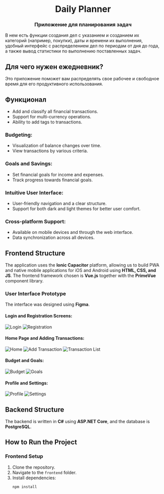 <h1 align="center">Daily Planner </h1>
<h3 align="center">Приложение для планирования задач</h3>
В нем есть функции создания дел с указанием и созданием их категорий (например, покупки), даты и времени их выполнения, удобный интерфейс с распределением дел по периодам от дня до года, а также вывод статистики по выполнению поставленных задач.

## Для чего нужен ежедневник?

Это приложение поможет вам распределять свое рабочее и свободное время для его продуктивного использования.

## Функционал


- Add and classify all financial transactions.
- Support for multi-currency operations.
- Ability to add tags to transactions.

### Budgeting:
- Visualization of balance changes over time.
- View transactions by various criteria.

### Goals and Savings:
- Set financial goals for income and expenses.
- Track progress towards financial goals.

### Intuitive User Interface:
- User-friendly navigation and a clear structure.
- Support for both dark and light themes for better user comfort.

### Cross-platform Support:
- Available on mobile devices and through the web interface.
- Data synchronization across all devices.

## Frontend Structure

The application uses the **Ionic Capacitor** platform, allowing us to build PWA and native mobile applications for iOS and Android using **HTML, CSS, and JS**. The frontend framework chosen is **Vue.js** together with the **PrimeVue** component library.

### User Interface Prototype

The interface was designed using **Figma**.

#### Login and Registration Screens:
![Login](link_to_image1) ![Registration](link_to_image2)

#### Home Page and Adding Transactions:
![Home](link_to_image3) ![Add Transaction](link_to_image4) ![Transaction List](link_to_image5)

#### Budget and Goals:
![Budget](link_to_image6) ![Goals](link_to_image7)

#### Profile and Settings:
![Profile](link_to_image8) ![Settings](link_to_image9)

## Backend Structure

The backend is written in **C#** using **ASP.NET Core**, and the database is **PostgreSQL**.

## How to Run the Project

### Frontend Setup
1. Clone the repository.
2. Navigate to the `frontend` folder.
3. Install dependencies:
   ```bash
   npm install
